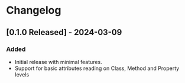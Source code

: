 # Changelog

## [0.1.0 Released] - 2024-03-09

### Added
- Initial release with minimal features.
- Support for basic attributes reading on Class, Method and Property levels

